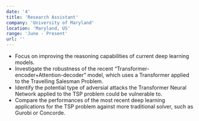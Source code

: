 ```yaml
---
date: '4'
title: 'Research Assistant'
company: 'University of Maryland'
location: 'Maryland, US'
range: 'June - Present'
url: ''
---
```


- Focus on improving the reasoning capabilities of current deep learning models.
- Investigate the robustness of the recent “Transformer-encoder+Attention-decoder” model, which uses a Transformer applied to the Travelling Salesman Problem.
- Identify the potential type of adversial attacks the Transformer Neural Network applied to the TSP problem could be vulnerable to.
- Compare the performances of the most recent deep learning applications for the TSP problem against more traditional solver, such as Gurobi or Concorde.
